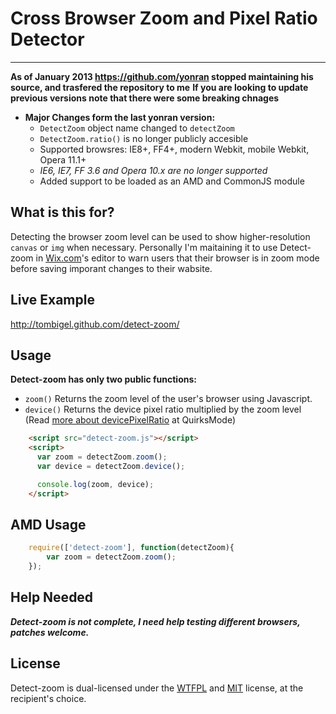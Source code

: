Cross Browser Zoom and Pixel Ratio Detector
======
------

**As of January 2013 https://github.com/yonran stopped maintaining his source, and trasfered the repository to me**
**If you are looking to update previous versions note that there were some breaking chnages**


* **Major Changes form the last yonran version:**
    * `DetectZoom` object name changed to `detectZoom`
    * `DetectZoom.ratio()` is no longer publicly accesible
    * Supported browsres: IE8+, FF4+, modern Webkit, mobile Webkit, Opera 11.1+
    * *IE6, IE7, FF 3.6 and Opera 10.x are no longer supported*
    * Added support to be loaded as an AMD and CommonJS module

What is this for?
------

Detecting the browser zoom level can be used to show higher-resolution `canvas` or `img` when necessary.
Personally I'm maitaining it to use Detect-zoom in [Wix.com](http://wix.com)'s editor to warn users that their browser is in zoom mode before saving imporant changes to their wabsite.


Live Example
------

http://tombigel.github.com/detect-zoom/

Usage
------

**Detect-zoom has only two public functions:**
* `zoom()`   Returns the zoom level of the user's browser using Javascript.
* `device()`   Returns the device pixel ratio multiplied by the zoom level (Read [more about devicePixelRatio](http://www.quirksmode.org/blog/archives/2012/07/more_about_devi.html) at QuirksMode)

```html
    <script src="detect-zoom.js"></script>
    <script>
      var zoom = detectZoom.zoom();
      var device = detectZoom.device();

      console.log(zoom, device);
    </script>
```

AMD Usage
------
```javascript
    require(['detect-zoom'], function(detectZoom){
        var zoom = detectZoom.zoom();
    });
```

Help Needed
------

***Detect-zoom is not complete,
I need help testing different browsers, patches welcome.***


License
------

Detect-zoom is dual-licensed under the [WTFPL](http://www.wtfpl.net/about/) and [MIT](http://opensource.org/licenses/MIT) license, at the recipient's choice.
